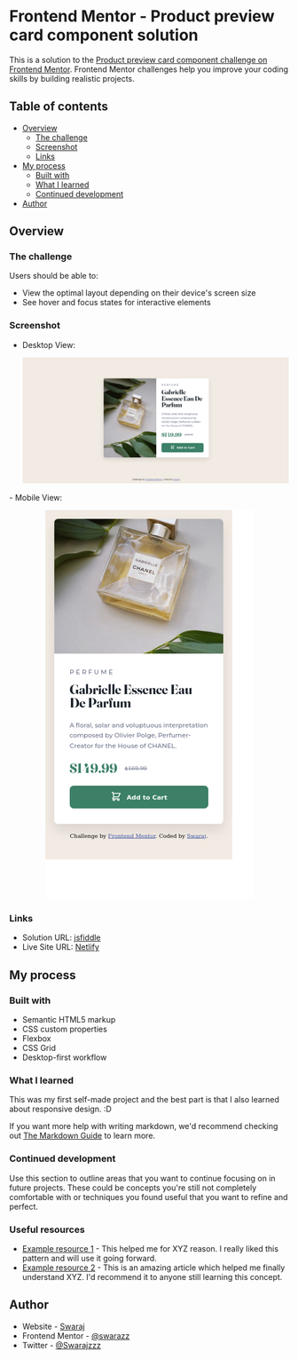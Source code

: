 # Frontend Mentor - Product preview card component solution

This is a solution to the [Product preview card component challenge on Frontend Mentor](https://www.frontendmentor.io/challenges/product-preview-card-component-GO7UmttRfa). Frontend Mentor challenges help you improve your coding skills by building realistic projects. 

## Table of contents

- [Overview](#overview)
  - [The challenge](#the-challenge)
  - [Screenshot](#screenshot)
  - [Links](#links)
- [My process](#my-process)
  - [Built with](#built-with)
  - [What I learned](#what-i-learned)
  - [Continued development](#continued-development)
- [Author](#author)



## Overview

### The challenge

Users should be able to:

- View the optimal layout depending on their device's screen size
- See hover and focus states for interactive elements

### Screenshot

- Desktop View:
  <p align="center">
    <img src="screenshots/desktop_view.png" alt="Image" />
</p>
- Mobile View:  
    <p align="center">
    <img src="screenshots/mobile_view.png" alt="Image" >
</p>

### Links

- Solution URL: [jsfiddle](https://jsfiddle.net/h3q41rog/5/)
- Live Site URL: [Netlify](product-card-component-swarajzz.netlify.app)


## My process

### Built with

- Semantic HTML5 markup
- CSS custom properties
- Flexbox
- CSS Grid
- Desktop-first workflow

### What I learned

This was my first self-made project and the best part is that I also learned about responsive design. :D 

If you want more help with writing markdown, we'd recommend checking out [The Markdown Guide](https://www.markdownguide.org/) to learn more.

### Continued development

Use this section to outline areas that you want to continue focusing on in future projects. These could be concepts you're still not completely comfortable with or techniques you found useful that you want to refine and perfect.

### Useful resources

- [Example resource 1](https://www.example.com) - This helped me for XYZ reason. I really liked this pattern and will use it going forward.
- [Example resource 2](https://www.example.com) - This is an amazing article which helped me finally understand XYZ. I'd recommend it to anyone still learning this concept.


## Author

- Website - [Swaraj](https://www.your-site.com)
- Frontend Mentor - [@swarazz](https://www.frontendmentor.io/profile/swarajzz)
- Twitter - [@Swarajzzz](https://www.twitter.com/Swarajzzz)
